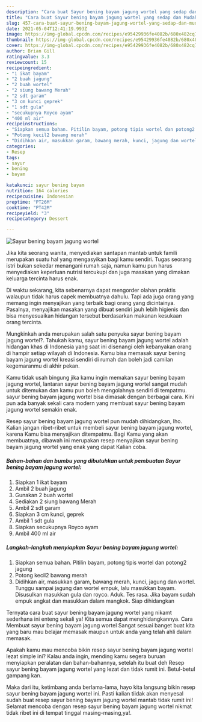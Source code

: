```yaml
---
description: "Cara buat Sayur bening bayam jagung wortel yang sedap dan Mudah Dibuat"
title: "Cara buat Sayur bening bayam jagung wortel yang sedap dan Mudah Dibuat"
slug: 457-cara-buat-sayur-bening-bayam-jagung-wortel-yang-sedap-dan-mudah-dibuat
date: 2021-05-04T12:41:19.993Z
image: https://img-global.cpcdn.com/recipes/e95429936fe4082b/680x482cq70/sayur-bening-bayam-jagung-wortel-foto-resep-utama.jpg
thumbnail: https://img-global.cpcdn.com/recipes/e95429936fe4082b/680x482cq70/sayur-bening-bayam-jagung-wortel-foto-resep-utama.jpg
cover: https://img-global.cpcdn.com/recipes/e95429936fe4082b/680x482cq70/sayur-bening-bayam-jagung-wortel-foto-resep-utama.jpg
author: Brian Gill
ratingvalue: 3.3
reviewcount: 15
recipeingredient:
- "1 ikat bayam"
- "2 buah jagung"
- "2 buah wortel"
- "2 siung bawang Merah"
- "2 sdt garam"
- "3 cm kunci geprek"
- "1 sdt gula"
- "secukupnya Royco ayam"
- "400 ml air"
recipeinstructions:
- "Siapkan semua bahan. Pitilin bayam, potong tipis wortel dan potong2 jagung"
- "Potong kecil2 bawang merah"
- "Didihkan air, masukkan garam, bawang merah, kunci, jagung dan wortel. Tunggu sampai jagung dan wortel empuk, lalu masukkan bayam. Disusulkan masukkan gula dan royco. Aduk. Tes rasa. Jika bayam sudah empuk angkat dan masukkan dalam mangkok. Siap dihidangkan"
categories:
- Resep
tags:
- sayur
- bening
- bayam

katakunci: sayur bening bayam 
nutrition: 164 calories
recipecuisine: Indonesian
preptime: "PT26M"
cooktime: "PT42M"
recipeyield: "3"
recipecategory: Dessert

---
```



![Sayur bening bayam jagung wortel](https://img-global.cpcdn.com/recipes/e95429936fe4082b/680x482cq70/sayur-bening-bayam-jagung-wortel-foto-resep-utama.jpg)

Jika kita seorang wanita, menyediakan santapan mantab untuk famili merupakan suatu hal yang mengasyikan bagi kamu sendiri. Tugas seorang istri bukan sekedar menangani rumah saja, namun kamu pun harus menyediakan keperluan nutrisi tercukupi dan juga masakan yang dimakan keluarga tercinta harus enak.

Di waktu  sekarang, kita sebenarnya dapat mengorder olahan praktis walaupun tidak harus capek membuatnya dahulu. Tapi ada juga orang yang memang ingin menyajikan yang terbaik bagi orang yang dicintainya. Pasalnya, menyajikan masakan yang dibuat sendiri jauh lebih higienis dan bisa menyesuaikan hidangan tersebut berdasarkan makanan kesukaan orang tercinta. 



Mungkinkah anda merupakan salah satu penyuka sayur bening bayam jagung wortel?. Tahukah kamu, sayur bening bayam jagung wortel adalah hidangan khas di Indonesia yang saat ini disenangi oleh kebanyakan orang di hampir setiap wilayah di Indonesia. Kamu bisa memasak sayur bening bayam jagung wortel kreasi sendiri di rumah dan boleh jadi camilan kegemaranmu di akhir pekan.

Kamu tidak usah bingung jika kamu ingin memakan sayur bening bayam jagung wortel, lantaran sayur bening bayam jagung wortel sangat mudah untuk ditemukan dan kamu pun boleh mengolahnya sendiri di tempatmu. sayur bening bayam jagung wortel bisa dimasak dengan berbagai cara. Kini pun ada banyak sekali cara modern yang membuat sayur bening bayam jagung wortel semakin enak.

Resep sayur bening bayam jagung wortel pun mudah dihidangkan, lho. Kalian jangan ribet-ribet untuk membeli sayur bening bayam jagung wortel, karena Kamu bisa menyajikan ditempatmu. Bagi Kamu yang akan membuatnya, dibawah ini merupakan resep menyajikan sayur bening bayam jagung wortel yang enak yang dapat Kalian coba.

<!--inarticleads1-->

##### Bahan-bahan dan bumbu yang dibutuhkan untuk pembuatan Sayur bening bayam jagung wortel:

1. Siapkan 1 ikat bayam
1. Ambil 2 buah jagung
1. Gunakan 2 buah wortel
1. Sediakan 2 siung bawang Merah
1. Ambil 2 sdt garam
1. Siapkan 3 cm kunci, geprek
1. Ambil 1 sdt gula
1. Siapkan secukupnya Royco ayam
1. Ambil 400 ml air




<!--inarticleads2-->

##### Langkah-langkah menyiapkan Sayur bening bayam jagung wortel:

1. Siapkan semua bahan. Pitilin bayam, potong tipis wortel dan potong2 jagung
1. Potong kecil2 bawang merah
1. Didihkan air, masukkan garam, bawang merah, kunci, jagung dan wortel. Tunggu sampai jagung dan wortel empuk, lalu masukkan bayam. Disusulkan masukkan gula dan royco. Aduk. Tes rasa. Jika bayam sudah empuk angkat dan masukkan dalam mangkok. Siap dihidangkan




Ternyata cara buat sayur bening bayam jagung wortel yang nikamt sederhana ini enteng sekali ya! Kita semua dapat menghidangkannya. Cara Membuat sayur bening bayam jagung wortel Sangat sesuai banget buat kita yang baru mau belajar memasak maupun untuk anda yang telah ahli dalam memasak.

Apakah kamu mau mencoba bikin resep sayur bening bayam jagung wortel lezat simple ini? Kalau anda ingin, mending kamu segera buruan menyiapkan peralatan dan bahan-bahannya, setelah itu buat deh Resep sayur bening bayam jagung wortel yang lezat dan tidak rumit ini. Betul-betul gampang kan. 

Maka dari itu, ketimbang anda berlama-lama, hayo kita langsung bikin resep sayur bening bayam jagung wortel ini. Pasti kalian tiidak akan menyesal sudah buat resep sayur bening bayam jagung wortel mantab tidak rumit ini! Selamat mencoba dengan resep sayur bening bayam jagung wortel nikmat tidak ribet ini di tempat tinggal masing-masing,ya!.

